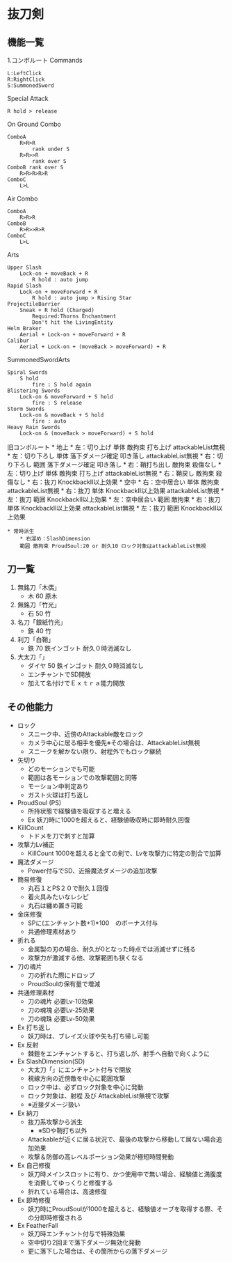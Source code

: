 抜刀剣
=================

機能一覧
---------

1.コンボルート
Commands

    L:LeftClick
    R:RightClick
    S:SummonedSword

Special Attack

    R hold > release

On Ground Combo

    ComboA
        R>R>R
            rank under S
        R>R>>R
            rank over S
    ComboB rank over S
        R>R>R>R>R
    ComboC
        L>L

Air Combo

    ComboA
        R>R>R
    ComboB
        R>R>>R>R
    ComboC
        L>L

Arts

    Upper Slash
        Lock-on + moveBack + R
            R hold : auto jump
    Rapid Slash
        Lock-on + moveForward + R
            R hold : auto jump > Rising Star
    ProjectileBarrier
        Sneak + R hold (Charged)
            Required:Thorns Enchantment
            Don't hit the LivingEntity
    Helm Braker
        Aerial + Lock-on + moveForward + R
    Calibur
        Aerial + Lock-on + (moveBack > moveForward) + R

SummonedSwordArts

    Spiral Swords
        S hold
            fire : S hold again
    Blistering Swords
        Lock-on & moveForward + S hold
            fire : S release
    Storm Swords
        Lock-on & moveBack + S hold
            fire : auto
    Heavy Rain Swords
        Lock-on & (moveBack > moveForward) + S hold
	

旧コンボルート
    * 地上
        * 左：切り上げ
        単体 敵拘束 打ち上げ attackableList無視
            * 左：切り下ろし
            単体 落下ダメージ確定 叩き落し attackableList無視
            * 右：切り下ろし
            範囲 落下ダメージ確定 叩き落し
        * 右：鞘打ち出し
        敵拘束  殺傷なし
            * 左：切り上げ
            単体 敵拘束 打ち上げ attackableList無視
            * 右：鞘戻し
            敵拘束  殺傷なし
                * 右：抜刀
                KnockbackII以上効果
    * 空中
	    * 右：空中居合い
	    単体 敵拘束  attackableList無視
	        * 右：抜刀
	        単体 KnockbackII以上効果  attackableList無視
	        * 左：抜刀
	        範囲 KnockbackII以上効果
	    * 左：空中居合い
	    範囲 敵拘束
	        * 右：抜刀
	        単体 KnockbackII以上効果  attackableList無視
	        * 左：抜刀
	        範囲 KnockbackII以上効果

    * 常時派生
        * 右溜め：SlashDimension
        範囲 敵拘束 ProudSoul:20 or 耐久10 ロック対象はattackableList無視

刀一覧
--------

1. 無銘刀「木偶」
    * 木 60 原木
2. 無銘刀「竹光」
    * 石 50 竹
3. 名刀「銀紙竹光」
    * 鉄 40 竹
4. 利刀「白鞘」
    * 鉄 70 鉄インゴット 耐久０時消滅なし
5. 大太刀「」
    * ダイヤ 50 鉄インゴット 耐久０時消滅なし
    * エンチャントでSD開放
    * 加えて名付けでＥｘｔｒａ能力開放

その他能力
-----------

* ロック
    * スニーク中、近傍のAttackable敵をロック
    * カメラ中心に居る相手を優先※その場合は、AttackableList無視
    * スニークを解かない限り、射程外でもロック継続
* 矢切り
    * どのモーションでも可能
    * 範囲は各モーションでの攻撃範囲と同等
    * モーション中判定あり
    * ガスト火球は打ち返し
* ProudSoul  (PS)
    * 所持状態で経験値を吸収すると増える
    * Ex 妖刀時に1000を超えると、経験値吸収時に即時耐久回復
* KillCount
    * トドメを刀で刺すと加算
* 攻撃力Lv補正
    * KillCount 1000を超えると全ての剣で、Lvを攻撃力に特定の割合で加算
* 魔法ダメージ
    * Power付与でSD、近接魔法ダメージの追加攻撃
*  簡易修復
    * 丸石１とPS２０で耐久１回復
    * 着火具みたいなレシピ
    * 丸石は纏め置き可能
* 金床修復
    * SPに(エンチャント数+1)*100　のボーナス付与
    * 共通修理素材あり
* 折れる
    * 金属製の刃の場合、耐久が0となった時点では消滅せずに残る
    * 攻撃力が激減する他、攻撃範囲も狭くなる
* 刀の魂片
    * 刀の折れた際にドロップ
    * ProudSoulの保有量で増減
* 共通修理素材
    * 刀の魂片 必要Lv-10効果
    * 刀の魂塊 必要Lv-25効果
    * 刀の魂珠 必要Lv-50効果
* Ex 打ち返し
    * 妖刀時は、ブレイズ火球や矢も打ち帰し可能
* Ex 反射
    * 棘鎧をエンチャントすると、打ち返しが、射手へ自動で向くように
* Ex SlashDimension(SD)
    * 大太刀「」にエンチャント付与で開放
    * 視線方向の近傍敵を中心に範囲攻撃
    * ロック中は、必ずロック対象を中心に発動
    * ロック対象は、射程 及び AttackableList無視で攻撃
    * ※近接ダメージ扱い
* Ex 納刀
    * 抜刀系攻撃から派生
        * ※SDや鞘打ち以外
    * Attackableが近くに居る状況で、最後の攻撃から移動して居ない場合追加効果
    * 攻撃＆防御の高レベルポーション効果が極短時間発動
* Ex 自己修復
    * 妖刀時メインスロットに有り、かつ使用中で無い場合、経験値と満腹度を消費してゆっくりと修復する
    * 折れている場合は、高速修復
* Ex 即時修復
    * 妖刀時にProudSoulが1000を超えると、経験値オーブを取得する際、その分即時修復される
* Ex FeatherFall
    * 妖刀時エンチャント付与で特殊効果
    * 空中切り2回まで落下ダメージ無効化発動
    * 更に落下した場合は、その箇所からの落下ダメージ
